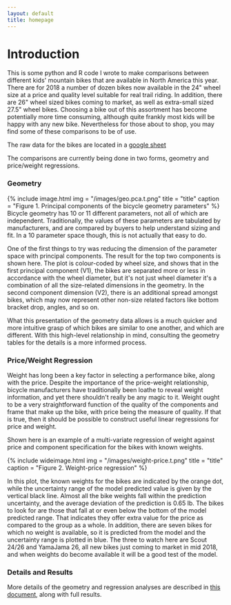 ```yaml
---
layout: default
title: homepage
---
```

Introduction
============

This is some python and R code I wrote to make comparisons between different kids' mountain bikes that are available in North America this year. There are for 2018 a number of dozen bikes now available in the 24" wheel size at a price and quality level suitable for real trail riding. In addition, there are 26" wheel sized bikes coming to market, as well as extra-small sized 27.5" wheel bikes. Choosing a bike out of this assortment has become potentially more time consuming, although quite frankly most kids will be happy with any new bike. Nevertheless for those about to shop, you may find some of these comparisons to be of use.  

The raw data for the bikes are located in a [google sheet](https://docs.google.com/spreadsheets/d/e/2PACX-1vRSF9BGnPRchnG9e03NIUNLRIOMxwb9amKUxtODxs9wmmkaxg-9D3_5CZkkis2YIDANWPUJVNnHRxYS/pubhtml)

The comparisons are currently being done in two forms, geometry and price/weight regressions.

### Geometry ###

{% include image.html img = "/images/geo.pca.t.png" title = "title"  caption = "Figure 1. Principal components of the bicycle geometry parameters" %} 
Bicycle geometry has 10 or 11 different parameters, not all of which are independent. Traditionally, the values of these parameters are tabulated by manufacturers, and are compared by buyers to help understand sizing and fit. In a 10 parameter space though, this is not actually that easy to do. 

One of the first things to try was reducing the dimension of the parameter space with principal components. The result for the top two components is shown here. The plot is colour-coded by wheel size, and shows that in the first principal component (V1), the bikes are separated more or less in accordance with the wheel diameter, but it's not just wheel diameter it's a combination of all the size-related dimensions in the geometry. In the second component dimension (V2), there is an additional spread amongst bikes, which may now represent other non-size related factors like bottom bracket drop, angles, and so on. 

What this presentation of the geometry data allows is a much quicker and more intuitive grasp of which bikes are similar to one another, and which are different. With this high-level relationship in mind, consulting the geometry tables for the details is a more informed process.

### Price/Weight Regression ###

Weight has long been a key factor in selecting a performance bike, along with the price. Despite the importance of the price-weight relationship, bicycle manufacturers have traditionally been loathe to reveal weight information, and yet there shouldn't really be any magic to it. Weight ought to be a very straightforward function of the quality of the components and frame that make up the bike, with price being the measure of quality. If that is true, then it should be possible to construct useful linear regressions for price and weight. 

Shown here is an example of a multi-variate regression of weight against price and component specification for the bikes with known weights. 

{% include wideimage.html img = "/images/weight-price.t.png" title = "title" caption = "Figure 2. Weight-price regression"  %} 

In this plot, the known weights for the bikes are indicated by the orange dot, while the uncertainty range of the model predicted value is given by the vertical black line. Almost all the bike weights fall within the prediction uncertainty, and the average deviation of the prediction is 0.65 lb. The bikes to look for are those that fall at or even below the bottom of the model predicted range. That indicates they offer extra value for the price as compared to the group as a whole. In addition, there are seven bikes for which no weight is available, so it is predicted from the model and the uncertainty range is plotted in blue. The three to watch here are Scout 24/26 and YamaJama 26, all new bikes just coming to market in mid 2018, and when weights do become available it will be a good test of the model.

### Details and Results ###

More details of the geometry and regression analyses are described in [this document](https://docs.google.com/document/d/1GCeHPkG0CdZl3O7KylSOYC2eS9sgoozxHD8z3Y-BDEU/edit), along with full results.

